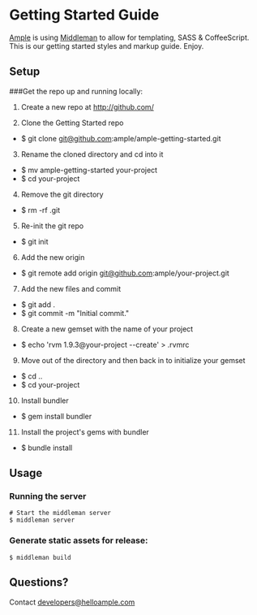 # Getting Started Guide

[Ample](http://www.helloample.com/) is using [Middleman](http://middlemanapp.com/guides/getting-started) to allow for templating, SASS & CoffeeScript. This is our getting started styles and markup guide. Enjoy.

## Setup

###Get the repo up and running locally:

1. Create a new repo at http://github.com/

2. Clone the Getting Started repo
  * $ git clone git@github.com:ample/ample-getting-started.git
  
3. Rename the cloned directory and cd into it
  * $ mv ample-getting-started your-project
  * $ cd your-project

4. Remove the git directory
  * $ rm -rf .git

5. Re-init the git repo
  * $ git init
  
6. Add the new origin
  * $ git remote add origin git@github.com:ample/your-project.git

7. Add the new files and commit
 * $ git add .
 * $ git commit -m "Initial commit."
 
8. Create a new gemset with the name of your project
  * $ echo 'rvm 1.9.3@your-project --create' > .rvmrc

9. Move out of the directory and then back in to initialize your gemset
  * $ cd ..
  * $ cd your-project
  
10. Install bundler
  * $ gem install bundler
 
11. Install the project's gems with bundler
  * $ bundle install

## Usage

### Running the server

    # Start the middleman server
    $ middleman server

### Generate static assets for release:

    $ middleman build

## Questions?

Contact developers@helloample.com